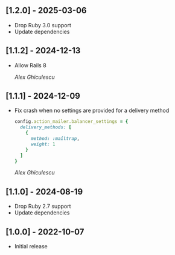 ## [1.2.0] - 2025-03-06

- Drop Ruby 3.0 support
- Update dependencies

## [1.1.2] - 2024-12-13

- Allow Rails 8 

  *Alex Ghiculescu*

## [1.1.1] - 2024-12-09

- Fix crash when no settings are provided for a delivery method
  
  ```ruby
  config.action_mailer.balancer_settings = {
    delivery_methods: [
      {
        method: :mailtrap,
        weight: 1
      }
    ]
  }
  ``` 

  *Alex Ghiculescu*

## [1.1.0] - 2024-08-19

- Drop Ruby 2.7 support
- Update dependencies

## [1.0.0] - 2022-10-07

- Initial release

